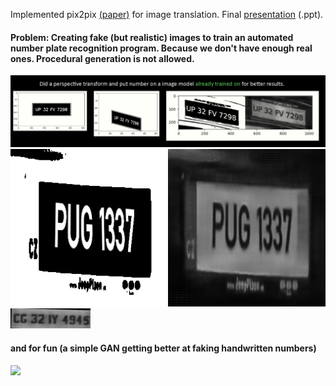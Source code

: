 Implemented pix2pix [(paper)](https://arxiv.org/pdf/1611.07004.pdf) for image translation. Final [presentation](https://github.com/iWrote/pix2pix4plateGen/blob/master/Synthetic%20data%20generation%20using%20GANs.pptx) (.ppt).
#### Problem: Creating fake (but realistic) images to train an automated number plate recognition program. Because we don't have enough real ones. Procedural generation is not allowed. 
![](https://github.com/iWrote/pix2pix4plateGen/blob/master/PICTURES%20Yay/final%20solution.PNG)
![](https://github.com/iWrote/pix2pix4plateGen/blob/master/PICTURES%20Yay/SUCCESS__pug_plate.png)  
![](https://github.com/iWrote/pix2pix4plateGen/blob/master/PICTURES%20Yay/LOW-RES-PLATE-GEN.gif)  


#### and for fun (a simple GAN getting better at faking handwritten numbers)
![](https://github.com/iWrote/pix2pix4plateGen/blob/master/phase%201%20practice%20notebooks/mnistGanSuccess.gif)



